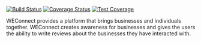 [![Build Status](https://travis-ci.org/enJames/WEConnect.svg?branch=develop)](https://travis-ci.org/enJames/WEConnect)
[![Coverage Status](https://coveralls.io/repos/github/enJames/WEConnect/badge.svg?branch=master)](https://coveralls.io/github/enJames/WEConnect?branch=master)
[![Test Coverage](https://api.codeclimate.com/v1/badges/633507769038bd0e3ba0/test_coverage)](https://codeclimate.com/github/enJames/WEConnect/test_coverage)

WEConnect provides a platform that brings businesses and individuals together. WEConnect creates awareness for businesses and gives the users the ability to write reviews about the businesses they have interacted with.
